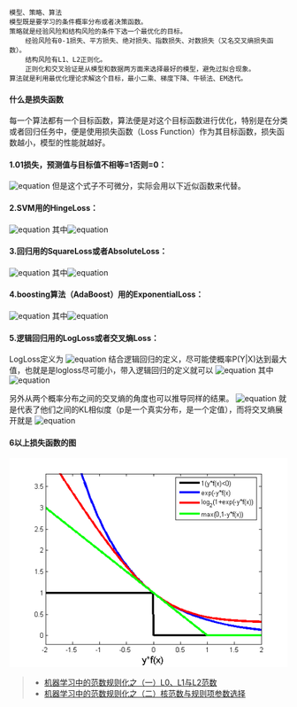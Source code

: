     模型、策略、算法
    模型既是要学习的条件概率分布或者决策函数。
    策略就是经验风险和结构风险的条件下选一个最优化的目标。
        经验风险有0-1损失、平方损失、绝对损失、指数损失、对数损失（又名交叉熵损失函数）。
        结构风险有L1、L2正则化。
        正则化和交叉验证是从模型和数据两方面来选择最好的模型，避免过拟合现象。
    算法就是利用最优化理论求解这个目标，最小二乘、梯度下降、牛顿法、EM迭代。


#### 什么是损失函数
每一个算法都有一个目标函数，算法便是对这个目标函数进行优化，特别是在分类或者回归任务中，便是使用损失函数（Loss Function）作为其目标函数，损失函数越小，模型的性能就越好。

#### 1.01损失，预测值与目标值不相等=1否则=0：
![equation](http://latex.codecogs.com/gif.latex?\begin{eqnarray}\ell(y_i,\hat{y_i})=%20\begin{cases}%201,%20&y_i%20\ne%20\hat{y_i}\cr%200,%20&y_i%20=%20\hat{y_i}%20\end{cases}%20\end{eqnarray})
但是这个式子不可微分，实际会用以下近似函数来代替。 

#### 2.SVM用的HingeLoss：
![equation](http://latex.codecogs.com/gif.latex?\ell(y_i,\hat{y_i})=max\{0,1-y_i%20\cdot%20\hat{y_i}\})
其中![equation](http://latex.codecogs.com/gif.latex?y_i%20\in%20\{-1,+1\})

#### 3.回归用的SquareLoss或者AbsoluteLoss：
![equation](http://latex.codecogs.com/gif.latex?\ell(y_i,\hat{y_i})=(y_i%20-%20\hat{y_i})^2=|y_i%20-%20\hat{y_i}|)
其中![equation](http://latex.codecogs.com/gif.latex?y_i,%20\hat{y_i}%20\in%20\Re)

#### 4.boosting算法（AdaBoost）用的ExponentialLoss：
![equation](http://latex.codecogs.com/gif.latex?\ell(y_i,\hat{y_i})=exp(-y_i%20\cdot%20\hat{y_i}))
其中![equation](http://latex.codecogs.com/gif.latex?y_i%20\in%20\{-1,1\})

#### 5.逻辑回归用的LogLoss或者交叉熵Loss：
LogLoss定义为
![equation](http://latex.codecogs.com/gif.latex?L(Y,p(y|x))=-log(p(y|x)))
结合逻辑回归的定义，尽可能使概率P(Y|X)达到最大值，也就是是logloss尽可能小，带入逻辑回归的定义就可以
![equation](http://latex.codecogs.com/gif.latex?\ell(y_i,\hat{y_i})=y_i%20\cdot%20log%20\hat{y_i}%20+%20(1-y_i)%20\cdot%20log%20(1-\hat{y_i}))
其中![equation](http://latex.codecogs.com/gif.latex?y_i%20\in%20\{0,1\})

另外从两个概率分布之间的交叉熵的角度也可以推导同样的结果。
![equation](http://latex.codecogs.com/gif.latex?CEH(p,q)=E_{p}[-log(q)]=-\sum_{x\in%20X}p(x)log(q(x))=H(p)+D_{KL}(p||q))
就是代表了他们之间的KL相似度（p是一个真实分布，是一个定值），而将交叉熵展开就是
![equation](http://latex.codecogs.com/gif.latex?\ell(y_i,\hat{y_i})=y_i%20\cdot%20log%20\hat{y_i}%20+%20(1-y_i)%20\cdot%20log%20(1-\hat{y_i}))

#### 6以上损失函数的图
![损失函数图](./loss.png)

> * [机器学习中的范数规则化之（一）L0、L1与L2范数](http://blog.csdn.net/zouxy09/article/details/24971995/)
> * [机器学习中的范数规则化之（二）核范数与规则项参数选择](http://blog.csdn.net/zouxy09/article/details/24972869)